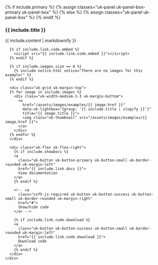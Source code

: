 {% if include.primary %}
  {% assign classes="uk-panel uk-panel-box-primary uk-panel-box" %}
{% else %}
  {% assign classes="uk-panel uk-panel-box" %}
{% endif %}

### {{ include.title }}

<div class="uk-grid">
  <div class="uk-width-1">
    <div class="{{ classes }}">
      {{ include.content | markdownify }}

      {% if include.link.code.embed %}
        <script src="{{ include.link.code.embed }}"></script>
      {% endif %}

      {% if include.images.size == 0 %}
        {% include notice.html notice="There are no images for this example!" %}
      {% endif %}

      <div class="uk-grid uk-margin-top">
      {% for image in include.images %}
        <div class="uk-width-medium-1-3 uk-margin-bottom">
          <a
            href="/assets/images/examples/{{ image.href }}"
            data-uk-lightbox="{group: '{{ include.title | slugify }}'}"
            title="{{ image.title }}">
            <img class="uk-thumbnail" src="/assets/images/examples/{{ image.href }}">
          </a>
        </div>
      {% endfor %}
      </div>

      <div class="uk-flex uk-flex-right">
        {% if include.showDocs %}
        <a
          class="uk-button uk-button-primary uk-button-small uk-border-rounded uk-margin-left"
          href="{{ include.link.docs }}">
          View documentation
        </a>
        {% endif %}

        <!-- <a
          class="cofh-js-required uk-button uk-button-success uk-button-small uk-border-rounded uk-margin-right"
          href="#">
          Show/hide code
        </a> -->
        
        {% if include.link.code.download %}
        <a
          class="uk-button uk-button-success uk-button-small uk-border-rounded uk-margin-left"
          href="{{ include.link.code.download }}">
          Download code
        </a>
        {% endif %}
      </div>
    </div>
  </div>
</div>
